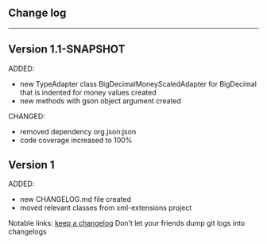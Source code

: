 ## Change log
----------------------

Version 1.1-SNAPSHOT
-------------

ADDED: 

- new TypeAdapter class BigDecimalMoneyScaledAdapter for BigDecimal that is indented for money values created
- new methods with gson object argument created

CHANGED:

- removed dependency org.json:json
- code coverage increased to 100%

Version 1
-------------

ADDED: 

- new CHANGELOG.md file created
- moved relevant classes from xml-extensions project

Notable links:
[keep a changelog](http://keepachangelog.com/en/1.0.0/) Don’t let your friends dump git logs into changelogs
